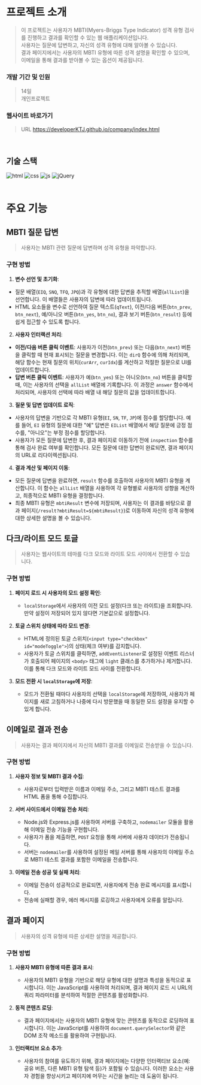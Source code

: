# 프로젝트 소개

>이 프로젝트는 사용자가 MBTI(Myers-Briggs Type Indicator) 성격 유형 검사를 진행하고 결과를 확인할 수 있는 웹 애플리케이션입니다.\
>사용자는 질문에 답변하고, 자신의 성격 유형에 대해 알아볼 수 있습니다.\
>결과 페이지에서는 사용자의 MBTI 유형에 따른 성격 설명을 확인할 수 있으며, 이메일을 통해 결과를 받아볼 수 있는 옵션이 제공됩니다.

### 개발 기간 및 인원
>14일\
>개인프로젝트

### 웹사이트 바로가기
>URL https://developerKTJ.github.io/company/index.html
<br/>

## 기술 스택

![html](https://img.shields.io/badge/HTML5-E34F26?style=flat-square&amp;logo=html5&amp;logoColor=white)
![css](https://img.shields.io/badge/CSS3-1572B6?style=flat-square&amp;logo=css3&amp;logoColor=white)
![js](https://img.shields.io/badge/JavaScript-F7DF1E?style=flat-square&amp;logo=javascript&amp;logoColor=black)
![jQuery](https://img.shields.io/badge/jQuery-0769AD?style=flat-square&amp;logo=jQuery&amp;logoColor=white)
<br/>
<br/>

# 주요 기능

## MBTI 질문 답변
>사용자는 MBTI 관련 질문에 답변하며 성격 유형을 파악합니다.
### 구현 방법
1. **변수 선언 및 초기화**:
- 질문 배열(`EIQ`, `SNQ`, `TFQ`, `JPQ`)과 각 유형에 대한 답변을 추적할 배열(`allList`)을 선언합니다. 이 배열들은 사용자의 답변에 따라 업데이트됩니다.
- HTML 요소들을 변수로 선언하여 질문 텍스트(`qText`), 이전/다음 버튼(`btn_prev`, `btn_next`), 예/아니오 버튼(`btn_yes`, `btn_no`), 결과 보기 버튼(`btn_result`) 등에 쉽게 접근할 수 있도록 합니다.

2. **사용자 인터랙션 처리**:
- **이전/다음 버튼 클릭 이벤트**: 사용자가 이전(`btn_prev`) 또는 다음(`btn_next`) 버튼을 클릭할 때 현재 표시되는 질문을 변경합니다. 이는 `dirQ` 함수에 의해 처리되며, 해당 함수는 현재 질문의 위치(`curArr`, `curIdx`)를 계산하고 적절한 질문으로 UI를 업데이트합니다.
- **답변 버튼 클릭 이벤트**: 사용자가 예(`btn_yes`) 또는 아니오(`btn_no`) 버튼을 클릭할 때, 이는 사용자의 선택을 `allList` 배열에 기록합니다. 이 과정은 `answer` 함수에서 처리되며, 사용자의 선택에 따라 배열 내 해당 질문의 값을 업데이트합니다.

3. **질문 및 답변 업데이트 로직**:
- 사용자의 답변을 기반으로 각 MBTI 유형(`EI`, `SN`, `TF`, `JP`)에 점수를 할당합니다. 예를 들어, `EI` 유형의 질문에 대한 "예" 답변은 `EIList` 배열에서 해당 질문에 긍정 점수를, "아니오"는 부정 점수를 할당합니다.
- 사용자가 모든 질문에 답변한 후, 결과 페이지로 이동하기 전에 `inspection` 함수를 통해 검사 완료 여부를 확인합니다. 모든 질문에 대한 답변이 완료되면, 결과 페이지의 URL로 리다이렉션됩니다.

4. **결과 계산 및 페이지 이동**:
- 모든 질문에 답변을 완료하면, `result` 함수를 호출하여 사용자의 MBTI 유형을 계산합니다. 이 함수는 `allList` 배열을 사용하여 각 유형별로 사용자의 성향을 계산하고, 최종적으로 MBTI 유형을 결정합니다.
- 최종 MBTI 유형은 `mbtiResult` 변수에 저장되며, 사용자는 이 결과를 바탕으로 결과 페이지(`/result?mbtiResult=${mbtiResult}`)로 이동하여 자신의 성격 유형에 대한 상세한 설명을 볼 수 있습니다.

## 다크/라이트 모드 토글
>사용자는 웹사이트의 테마를 다크 모드와 라이트 모드 사이에서 전환할 수 있습니다.
### 구현 방법
1. **페이지 로드 시 사용자의 모드 설정 확인**:
    - `localStorage`에서 사용자의 이전 모드 설정(다크 또는 라이트)을 조회합니다. 만약 설정이 저장되어 있지 않다면 기본값으로 설정합니다.

2. **토글 스위치 상태에 따라 모드 변경**:
    - HTML에 정의된 토글 스위치(`<input type="checkbox" id="modeToggle">`)의 상태(체크 여부)를 감지합니다.
    - 사용자가 토글 스위치를 클릭하면, `addEventListener`로 설정된 이벤트 리스너가 호출되어 페이지의 `<body>` 태그에 `light` 클래스를 추가하거나 제거합니다. 이를 통해 다크 모드와 라이트 모드 사이를 전환합니다.

3. **모드 전환 시 `localStorage`에 저장**:
    - 모드가 전환될 때마다 사용자의 선택을 `localStorage`에 저장하여, 사용자가 페이지를 새로 고침하거나 나중에 다시 방문했을 때 동일한 모드 설정을 유지할 수 있게 합니다.

## 이메일로 결과 전송
>사용자는 결과 페이지에서 자신의 MBTI 결과를 이메일로 전송받을 수 있습니다.
### 구현 방법
1. **사용자 정보 및 MBTI 결과 수집**:
    - 사용자로부터 입력받은 이름과 이메일 주소, 그리고 MBTI 테스트 결과를 HTML 폼을 통해 수집합니다.

2. **서버 사이드에서 이메일 전송 처리**:
    - Node.js와 Express.js를 사용하여 서버를 구축하고, `nodemailer` 모듈을 활용해 이메일 전송 기능을 구현합니다.
    - 사용자가 폼을 제출하면, `POST` 요청을 통해 서버에 사용자 데이터가 전송됩니다.
    - 서버는 `nodemailer`를 사용하여 설정된 메일 서버를 통해 사용자의 이메일 주소로 MBTI 테스트 결과를 포함한 이메일을 전송합니다.

3. **이메일 전송 성공 및 실패 처리**:
    - 이메일 전송이 성공적으로 완료되면, 사용자에게 전송 완료 메시지를 표시합니다.
    - 전송에 실패할 경우, 에러 메시지를 로깅하고 사용자에게 오류를 알립니다.

## 결과 페이지
>사용자의 성격 유형에 따른 상세한 설명을 제공합니다.
### 구현 방법
1. **사용자 MBTI 유형에 따른 결과 표시**:
    - 사용자의 MBTI 유형을 기반으로 해당 유형에 대한 설명과 특성을 동적으로 표시합니다. 이는 JavaScript를 사용하여 처리되며, 결과 페이지 로드 시 URL의 쿼리 파라미터를 분석하여 적절한 콘텐츠를 활성화합니다.

2. **동적 콘텐츠 로딩**:
    - 결과 페이지에서는 사용자의 MBTI 유형에 맞는 콘텐츠를 동적으로 로딩하여 표시합니다. 이는 JavaScript를 사용하여 `document.querySelector`와 같은 DOM 조작 메소드를 활용하여 구현됩니다.

3. **인터랙티브 요소 추가**:
    - 사용자의 참여를 유도하기 위해, 결과 페이지에는 다양한 인터랙티브 요소(예: 공유 버튼, 다른 MBTI 유형 탐색 등)가 포함될 수 있습니다. 이러한 요소는 사용자 경험을 향상시키고 페이지에 머무는 시간을 늘리는 데 도움이 됩니다.

